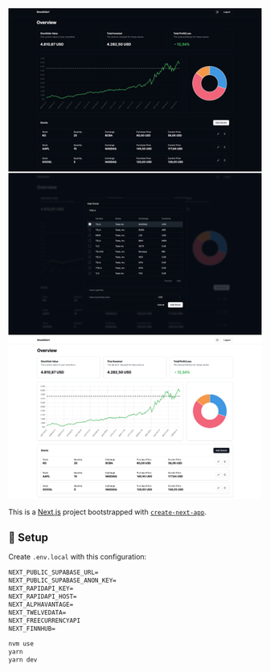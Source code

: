 
<img src="public/images/1.png" />
<img src="public/images/3.png" />
<img src="public/images/2.png" />

This is a [Next.js](https://nextjs.org/) project bootstrapped with [`create-next-app`](https://github.com/vercel/next.js/tree/canary/packages/create-next-app).

## 🎯 Setup



Create `.env.local` with this configuration:

```
NEXT_PUBLIC_SUPABASE_URL=
NEXT_PUBLIC_SUPABASE_ANON_KEY=
NEXT_RAPIDAPI_KEY=
NEXT_RAPIDAPI_HOST=
NEXT_ALPHAVANTAGE=
NEXT_TWELVEDATA=
NEXT_FREECURRENCYAPI
NEXT_FINNHUB=
```

```
nvm use
yarn
yarn dev
```